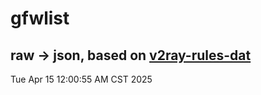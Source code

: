# gfwlist
## raw -> json, based on [v2ray-rules-dat](https://github.com/Loyalsoldier/v2ray-rules-dat)
Tue Apr 15 12:00:55 AM CST 2025


